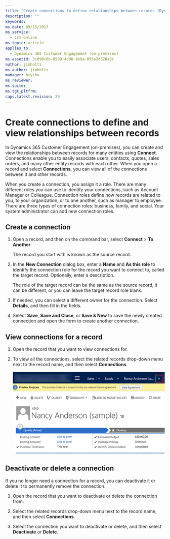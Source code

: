 ```yaml
---
title: "Create connections to define relationships between records (Dynamics 365 Customer Engagement (on-premises)) | MicrosoftDocs"
description: ""
keywords: 
ms.date: 09/15/2017
ms.service:
  - crm-online
ms.topic: article
applies_to:
  - Dynamics 365 Customer Engagement (on-premises)
ms.assetid: 3cd98c0b-0599-4d96-8e9a-095e2d528a9c
author: jimholtz
ms.author: jimholtz
manager: brycho
ms.reviewer: 
ms.suite: 
ms.tgt_pltfrm: 
caps.latest.revision: 29
---
```


# Create connections to define and view relationships between records

In Dynamics 365 Customer Engagement (on-premises), you can create and view the relationships between records for many entities using **Connect**. Connections enable you to easily associate users, contacts, quotes, sales orders, and many other entity records with each other. When you open a record and select **Connections**, you can view all of the connections between it and other records.  
  
 When you create a connection, you assign it a role. There are many different roles you can use to identify your connections, such as Account Manager or Colleague. Connection roles define how records are related to you, to your organization, or to one another, such as manager to employee. There are three types of connection roles: business, family, and social. Your system administrator can add new connection roles.  
  
<a name="BKMK_Createconnection"></a>   
## Create a connection  
  
1.  Open a record, and then on the command bar, select **Connect** > **To Another**.  
  
     The record you start with is known as the source record.  
  
2.  In the **New Connection** dialog box, enter a **Name** and **As this role** to identify the connection role for the record you want to connect to, called the target record. Optionally, enter a description.  
  
     The role of the target record can be the same as the source record, it can be different, or you can leave the target record role blank.  
  
3.  If needed, you can select a different owner for the connection. Select **Details**, and then fill in the fields.  
  
4.  Select **Save**, **Save and Close**, or **Save & New** to save the newly created connection and open the form to create another connection.  
  
<a name="BKMK_Viewconnections"></a>   
## View connections for a record  
  
1. Open the record that you want to view connections for.  
  
2. To view all the connections, select the related records drop-down menu next to the record name, and then select **Connections**.  
  
   ![Select related records dropdown to view Connection](media/select-related-records-view-connection.PNG "Select related records dropdown to view Connection")  
  
<a name="BKMK_Deactivateordelete"></a>   
## Deactivate or delete a connection  
 If you no longer need a connection for a record, you can deactivate it or delete it to permanently remove the connection.  
  
1.  Open the record that you want to deactivate or delete the connection from.  
  
2.  Select the related records drop-down menu next to the record name, and then select **Connections**.  
  
3.  Select the connection you want to deactivate or delete, and then select **Deactivate** or **Delete**.  
  

